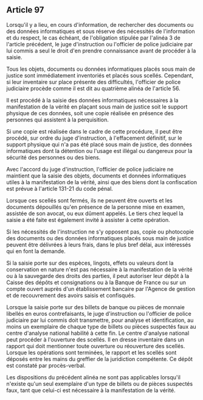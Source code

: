 Article 97
----
Lorsqu'il y a lieu, en cours d'information, de rechercher des documents ou des
données informatiques et sous réserve des nécessités de l'information et du
respect, le cas échéant, de l'obligation stipulée par l'alinéa 3 de l'article
précédent, le juge d'instruction ou l'officier de police judiciaire par lui
commis a seul le droit d'en prendre connaissance avant de procéder à la saisie.

Tous les objets, documents ou données informatiques placés sous main de justice
sont immédiatement inventoriés et placés sous scellés. Cependant, si leur
inventaire sur place présente des difficultés, l'officier de police judiciaire
procède comme il est dit au quatrième alinéa de l'article 56.

Il est procédé à la saisie des données informatiques nécessaires à la
manifestation de la vérité en plaçant sous main de justice soit le support
physique de ces données, soit une copie réalisée en présence des personnes qui
assistent à la perquisition.

Si une copie est réalisée dans le cadre de cette procédure, il peut être
procédé, sur ordre du juge d'instruction, à l'effacement définitif, sur le
support physique qui n'a pas été placé sous main de justice, des données
informatiques dont la détention ou l'usage est illégal ou dangereux pour la
sécurité des personnes ou des biens.

Avec l'accord du juge d'instruction, l'officier de police judiciaire ne
maintient que la saisie des objets, documents et données informatiques utiles à
la manifestation de la vérité, ainsi que des biens dont la confiscation est
prévue à l'article 131-21 du code pénal.

Lorsque ces scellés sont fermés, ils ne peuvent être ouverts et les documents
dépouillés qu'en présence de la personne mise en examen, assistée de son avocat,
ou eux dûment appelés. Le tiers chez lequel la saisie a été faite est également
invité à assister à cette opération.

Si les nécessités de l'instruction ne s'y opposent pas, copie ou photocopie des
documents ou des données informatiques placés sous main de justice peuvent être
délivrées à leurs frais, dans le plus bref délai, aux intéressés qui en font la
demande.

Si la saisie porte sur des espèces, lingots, effets ou valeurs dont la
conservation en nature n'est pas nécessaire à la manifestation de la vérité ou à
la sauvegarde des droits des parties, il peut autoriser leur dépôt à la Caisse
des dépôts et consignations ou à la Banque de France ou sur un compte ouvert
auprès d'un établissement bancaire par l'Agence de gestion et de recouvrement
des avoirs saisis et confisqués.

Lorsque la saisie porte sur des billets de banque ou pièces de monnaie libellés
en euros contrefaisants, le juge d'instruction ou l'officier de police
judiciaire par lui commis doit transmettre, pour analyse et identification, au
moins un exemplaire de chaque type de billets ou pièces suspectés faux au centre
d'analyse national habilité à cette fin. Le centre d'analyse national peut
procéder à l'ouverture des scellés. Il en dresse inventaire dans un rapport qui
doit mentionner toute ouverture ou réouverture des scellés. Lorsque les
opérations sont terminées, le rapport et les scellés sont déposés entre les
mains du greffier de la juridiction compétente. Ce dépôt est constaté par
procès-verbal.

Les dispositions du précédent alinéa ne sont pas applicables lorsqu'il n'existe
qu'un seul exemplaire d'un type de billets ou de pièces suspectés faux, tant que
celui-ci est nécessaire à la manifestation de la vérité.
